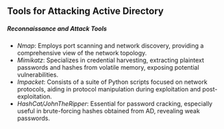 ## Tools for Attacking Active Directory

##### Reconnaissance and Attack Tools

- *Nmap*: Employs port scanning and network discovery, providing a comprehensive view of the network topology.
- *Mimikatz*: Specializes in credential harvesting, extracting plaintext passwords and hashes from volatile memory, exposing potential vulnerabilities.
- *Impacket*: Consists of a suite of Python scripts focused on network protocols, aiding in protocol manipulation during exploitation and post-exploitation.
- *HashCat/JohnTheRipper*: Essential for password cracking, especially useful in brute-forcing hashes obtained from AD, revealing weak passwords.
